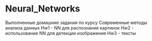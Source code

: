 # Neural_Networks
Выполненные домашние задания по курсу Современные методы анализа данных
Hw1 - NN для распознания картинок
Hw2 - использование NN для детекции изображения
Hw3 - тексты
